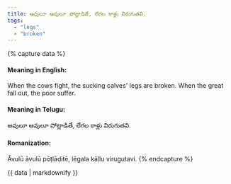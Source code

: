 ```yaml
---
title: ఆవులూ ఆవులూ పోట్లాడితే, లేగల కాళ్లు విరుగుతవి.
tags:
  - "legs"
  - "broken"
---
```


{% capture data %}
#### Meaning in English:
When the cows fight, the sucking calves' legs are broken.
When the great fall out, the poor suffer.

#### Meaning in Telugu:
ఆవులూ ఆవులూ పోట్లాడితే, లేగల కాళ్లు విరుగుతవి.

#### Romanization:
Āvulū āvulū pōṭlāḍitē, lēgala kāḷlu virugutavi.
{% endcapture %}

{{ data | markdownify }}

